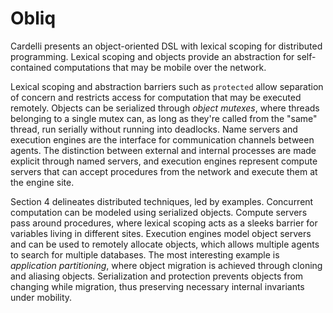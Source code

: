 # Obliq

Cardelli presents an object-oriented DSL with lexical scoping for distributed programming.
Lexical scoping and objects provide an abstraction for self-contained computations that may be mobile over the network.

Lexical scoping and abstraction barriers such as `protected` allow separation of concern and restricts access for computation 
that may be executed remotely.
Objects can be serialized through _object mutexes_, where threads belonging to a single mutex can, as long as they're called
from the "same" thread, run serially without running into deadlocks. 
Name servers and execution engines are the interface for communication channels between agents. 
The distinction between external and internal processes are made explicit through named servers, and execution engines
represent compute servers that can accept procedures from the network and execute them at the engine site. 

Section 4 delineates distributed techniques, led by examples. Concurrent computation can be modeled using serialized objects.
Compute servers pass around procedures, where lexical scoping acts as a sleeks barrier for variables living in different sites.
Execution engines model object servers and can be used to remotely allocate objects, which allows multiple agents to search
for multiple databases.
The most interesting example is _application partitioning_, where object migration is achieved through cloning and aliasing
objects. Serialization and protection prevents objects from changing while migration, thus preserving necessary internal 
invariants under mobility. 
